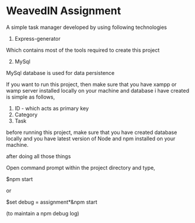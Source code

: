 # WeavedIN Assignment

A simple task manager developed by using following technologies

1. Express-generator

Which contains most of the tools required to create this project

2. MySql

MySql database is used for data persistence


If you want to run this project, then make sure that you have xampp or wamp server installed locally on your machine and database i have created is simple as follows,

1. ID - which acts as primary key
2. Category
3. Task

before running this project, make sure that you have created database locally and you have latest version of Node and npm installed on your machine.

after doing all those things

Open command prompt within the project directory and type,

$npm start

or

$set debug = assignment*&npm start

(to maintain a npm debug log)